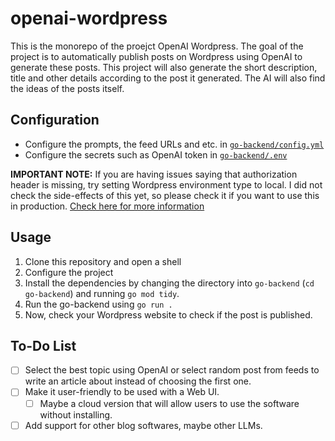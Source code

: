 # openai-wordpress

This is the monorepo of the proejct OpenAI Wordpress.
The goal of the project is to automatically publish
posts on Wordpress using OpenAI to generate these posts.
This project will also generate the short description,
title and other details according to the post it generated.
The AI will also find the ideas of the posts itself.

## Configuration

- Configure the prompts, the feed URLs and etc. in
[`go-backend/config.yml`](go-backend/config.yml)
- Configure the secrets such as OpenAI token in
[`go-backend/.env`](go-backend/.env)

**IMPORTANT NOTE:** If you are having issues saying that
authorization header is missing, try setting Wordpress
environment type to local. I did not check the side-effects
of this yet, so please check it if you want to use this in
production. [Check here for more information](https://developer.wordpress.org/apis/wp-config-php/#wp-environment-type)

## Usage

1. Clone this repository and open a shell
1. Configure the project
1. Install the dependencies by changing the directory
into `go-backend` (`cd go-backend`) and running `go mod tidy`.
1. Run the go-backend using `go run .`
1. Now, check your Wordpress website to check if the post is
published.

## To-Do List

- [ ] Select the best topic using OpenAI or select random
post from feeds to write an article about instead of choosing
the first one.
- [ ] Make it user-friendly to be used with a Web UI.
  - [ ] Maybe a cloud version that will allow users to
  use the software without installing.
- [ ] Add support for other blog softwares, maybe other LLMs.
